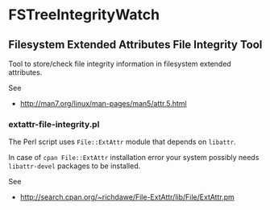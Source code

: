 FSTreeIntegrityWatch
====================

Filesystem Extended Attributes File Integrity Tool
--------------------------------------------------

Tool to store/check file integrity information in filesystem extended
attributes.

See 
 * http://man7.org/linux/man-pages/man5/attr.5.html


### extattr-file-integrity.pl

The Perl script uses `File::ExtAttr` module that depends on `libattr`.

In case of `cpan File::ExtAttr` installation error your system possibly needs 
`libattr-devel` packages to be installed.

See
 * http://search.cpan.org/~richdawe/File-ExtAttr/lib/File/ExtAttr.pm



<!--
  vim:textwidth=80:expandtab:tabstop=4:shiftwidth=4:fileencodings=utf8:spelllang=en
-->

